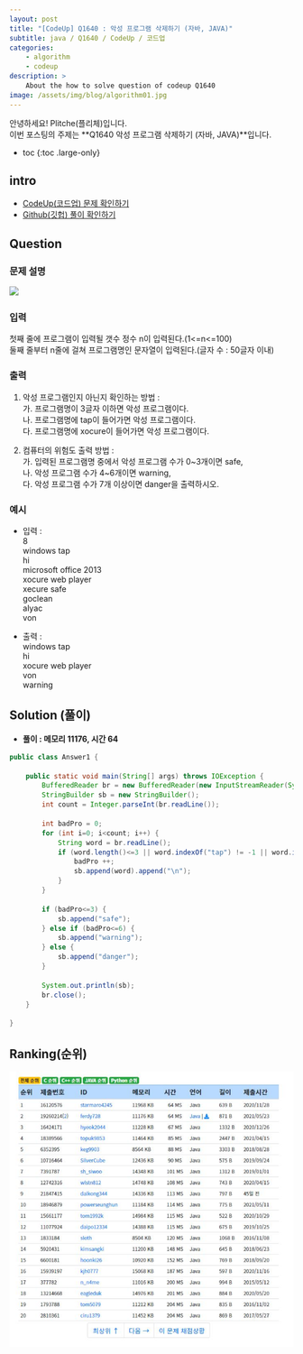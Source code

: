 ```yaml
---
layout: post
title: "[CodeUp] Q1640 : 악성 프로그램 삭제하기 (자바, JAVA)"
subtitle: java / Q1640 / CodeUp / 코드업
categories:
    - algorithm
    - codeup
description: >
    About the how to solve question of codeup Q1640
image: /assets/img/blog/algorithm01.jpg
---
```


안녕하세요! Plitche(플리체)입니다.  
이번 포스팅의 주제는 **Q1640 악성 프로그램 삭제하기 (자바, JAVA)**입니다.

* toc
{:toc .large-only}

## intro
* [CodeUp(코드업) 문제 확인하기](https://codeup.kr/problem.php?id=1640)  
* [Github(깃헙) 풀이 확인하기](https://github.com/plitche/CodeUp_Solution/tree/master/Q1601~Q1700/Q1640)  

## Question
### 문제 설명
![](/assets/post/codeup/Q1601~Q1699/20211124/01.JPG)  

### 입력
첫째 줄에 프로그램이 입력될 갯수  정수 n이 입력된다.(1<=n<=100)  
둘째 줄부터 n줄에 걸쳐 프로그램명인  문자열이 입력된다.(글자 수 : 50글자 이내)  

### 출력
1. 악성 프로그램인지 아닌지 확인하는 방법 :  
  가. 프로그램명이 3글자 이하면 악성 프로그램이다.  
  나. 프로그램명에 tap이 들어가면 악성 프로그램이다.  
  다. 프로그램명에 xocure이 들어가면 악성 프로그램이다.  

2. 컴퓨터의 위험도 출력 방법 :  
  가. 입력된 프로그램명 중에서 악성 프로그램 수가 0~3개이면 safe,  
  나. 악성 프로그램 수가 4~6개이면 warning,  
  다. 악성 프로그램 수가 7개 이상이면 danger을 출력하시오.  
  
### 예시
* 입력 :  
8  
windows tap  
hi  
microsoft office 2013  
xocure web player  
xecure safe  
goclean  
alyac  
von  
  
* 출력 :  
windows tap  
hi  
xocure web player  
von  
warning  

## Solution (풀이)
* **풀이 : 메모리 11176, 시간 64**  

```java
public class Answer1 {

    public static void main(String[] args) throws IOException {
        BufferedReader br = new BufferedReader(new InputStreamReader(System.in));
        StringBuilder sb = new StringBuilder();
        int count = Integer.parseInt(br.readLine());

        int badPro = 0;
        for (int i=0; i<count; i++) {
        	String word = br.readLine();
        	if (word.length()<=3 || word.indexOf("tap") != -1 || word.indexOf("xocure") != -1) {
        		badPro ++;
        		sb.append(word).append("\n");
        	}
        }

        if (badPro<=3) {
        	sb.append("safe");
        } else if (badPro<=6) {
        	sb.append("warning");
        } else {
        	sb.append("danger");
        }
        
        System.out.println(sb);
        br.close();
    }
    	 
}
```  

## Ranking(순위)
![](/assets/post/codeup/Q1600~Q1699/20211124/03.JPG)  